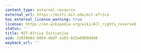 ```yaml
---
content_type: external-resource
external_url: https://misti.mit.edu/mit-africa
has_external_license_warning: true
license: https://en.wikipedia.org/wiki/All_rights_reserved
status: ''
title: MIT-Africa Initiative
uid: 32830b03-b094-4bdf-a103-b25a8969dd40
wayback_url: ''
---
```

